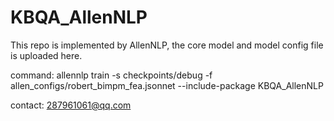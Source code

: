 # KBQA_AllenNLP
This repo is implemented by AllenNLP, the core model and model config file is uploaded here.

command: allennlp train -s checkpoints/debug -f allen_configs/robert_bimpm_fea.jsonnet --include-package KBQA_AllenNLP

contact: 287961061@qq.com
